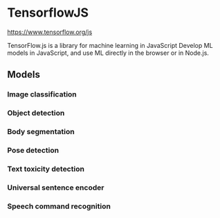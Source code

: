 # TensorflowJS
https://www.tensorflow.org/js

TensorFlow.js is a library for machine learning in JavaScript
Develop ML models in JavaScript, and use ML directly in the browser or in Node.js.
## Models
### Image classification
### Object detection
### Body segmentation
### Pose detection
### Text toxicity detection
### Universal sentence encoder
### Speech command recognition
